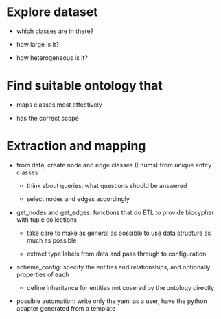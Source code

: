 # Explore dataset

- which classes are in there?

- how large is it?

- how heterogeneous is it?

# Find suitable ontology that

- maps classes most effectively

- has the correct scope

# Extraction and mapping

- from data, create node and edge classes (Enums) from unique entity classes

	- think about queries: what questions should be answered

	- select nodes and edges accordingly

- get_nodes and get_edges: functions that do ETL to provide biocypher with tuple
collections

	- take care to make as general as possible to use data structure as much as
	possible

	- extract type labels from data and pass through to configuration

- schema_config: specify the entities and relationships, and optionally
properties of each

	- define inheritance for entities not covered by the ontology directly

- possible automation: write only the yaml as a user, have the python adapter
generated from a template
